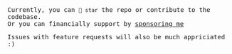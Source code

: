 <samp>
  
Currently, you can `🌟 star` the repo or contribute to the codebase. <br>
Or you can financially support by [sponsoring me](https://hcb.hackclub.com/donations/start/sreecha) 

Issues with feature requests will also be much appriciated :)
</samp>
